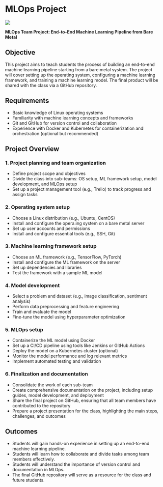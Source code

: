 # MLOps Project

![](../figs/mlops/intro/mlops.png)

**MLOps Team Project: End-to-End Machine Learning Pipeline from Bare Metal**

## Objective

This project aims to teach students the process of building an end-to-end machine learning pipeline starting from a bare metal system. The project will cover setting up the operating system, configuring a machine learning framework, and training a machine learning model. The final product will be shared with the class via a GitHub repository.

## Requirements

- Basic knowledge of Linux operating systems
- Familiarity with machine learning concepts and frameworks
- Git and GitHub for version control and collaboration
- Experience with Docker and Kubernetes for containerization and orchestration (optional but recommended)

## Project Overview

### 1. Project planning and team organization

- Define project scope and objectives
- Divide the class into sub-teams: OS setup, ML framework setup, model development, and MLOps setup
- Set up a project management tool (e.g., Trello) to track progress and assign tasks

### 2. Operating system setup

- Choose a Linux distribution (e.g., Ubuntu, CentOS)
- Install and configure the opera.ing system on a bare metal server
- Set up user accounts and permissions
- Install and configure essential tools (e.g., SSH, Git)

### 3. Machine learning framework setup

- Choose an ML framework (e.g., TensorFlow, PyTorch)
- Install and configure the ML framework on the server
- Set up dependencies and libraries
- Test the framework with a sample ML model

### 4. Model development

- Select a problem and dataset (e.g., image classification, sentiment analysis)
- Perform data preprocessing and feature engineering
- Train and evaluate the model
- Fine-tune the model using hyperparameter optimization

### 5. MLOps setup

- Containerize the ML model using Docker
- Set up a CI/CD pipeline using tools like Jenkins or GitHub Actions
- Deploy the model on a Kubernetes cluster (optional)
- Monitor the model performance and log relevant metrics
- Implement automated testing and validation

### 6. Finalization and documentation

- Consolidate the work of each sub-team
- Create comprehensive documentation on the project, including setup guides, model development, and deployment
- Share the final project on GitHub, ensuring that all team members have contributed to the repository
- Prepare a project presentation for the class, highlighting the main steps, challenges, and outcomes

## Outcomes

- Students will gain hands-on experience in setting up an end-to-end machine learning pipeline.
- Students will learn how to collaborate and divide tasks among team members effectively.
- Students will understand the importance of version control and documentation in MLOps.
- The final GitHub repository will serve as a resource for the class and future students.

